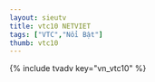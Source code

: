 ```yaml
---
layout: sieutv
title: vtc10 NETVIET
tags: ["VTC","Nổi Bật"]
thumb: vtc10
---
```

{% include tvadv key="vn_vtc10" %}
